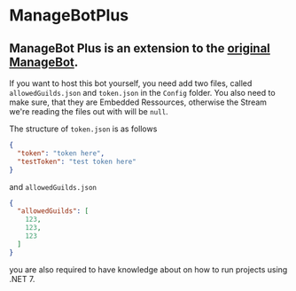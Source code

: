 # ManageBotPlus

## ManageBot Plus is an extension to the [original ManageBot](http://invite.managebot.xyz). 


If you want to host this bot yourself, you need add two files, called `allowedGuilds.json` and `token.json` in the `Config` folder.
You also need to make sure, that they are Embedded Ressources, otherwise the Stream we're reading the files out with will be `null`.

The structure of `token.json` is as follows
```json
{
  "token": "token here",
  "testToken": "test token here"
}
```
and `allowedGuilds.json`
```json
{
  "allowedGuilds": [
    123, 
    123, 
    123 
  ]
}
```

you are also required to have knowledge about on how to run projects using .NET 7.

